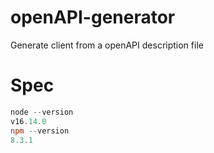# openAPI-generator
Generate client from a openAPI description file

# Spec

```ps1
node --version
v16.14.0
npm --version
8.3.1
```